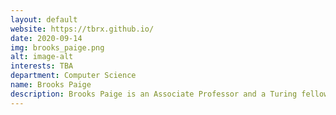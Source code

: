 ```yaml
---
layout: default
website: https://tbrx.github.io/
date: 2020-09-14
img: brooks_paige.png
alt: image-alt
interests: TBA
department: Computer Science
name: Brooks Paige
description: Brooks Paige is an Associate Professor and a Turing fellow. His research is on interpretable machine learning and methods for scalable Bayesian inference in probabilistic programming systems. He co-supervises two PhD students and is a co-PI on a Turing UKRI-funded project “Machine learning prediction of plant chemical production”. He participates in long-term collaborative projects in ML for applications in chemistry, climate science, with John Innes Centre, the British Antarctic Survey, and University of Cambridge, among others.
---
```

